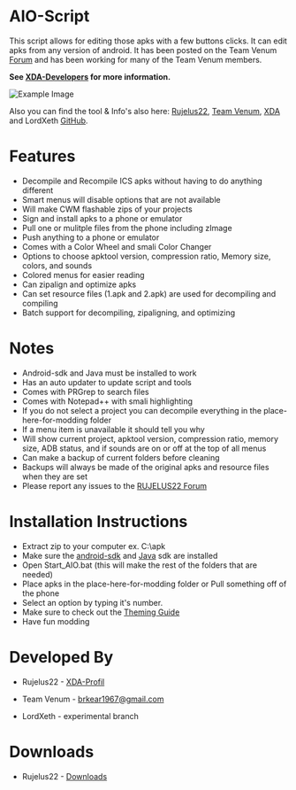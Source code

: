 AIO-Script
==========

This script allows for editing those apks with a few buttons clicks. It can edit apks from any version of android. It has been posted on the Team Venum [Forum][1]
 and has been working for many of the Team Venum members. 

**See [XDA-Developers][5] for more information.**

![Example Image][2]

Also you can find the tool & Info's also here: [Rujelus22][3],
[Team Venum][4], [XDA][5] and LordXeth [GitHub][12].




Features
========

* Decompile and Recompile ICS apks without having to do anything different
* Smart menus will disable options that are not available
* Will make CWM flashable zips of your projects
* Sign and install apks to a phone or emulator
* Pull one or mulitple files from the phone including zImage
* Push anything to a phone or emulator
* Comes with a Color Wheel and smali Color Changer
* Options to choose apktool version, compression ratio, Memory size, colors, and sounds
* Colored menus for easier reading
* Can zipalign and optimize apks
* Can set resource files (1.apk and 2.apk) are used for decompiling and compiling
* Batch support for decompiling, zipaligning, and optimizing



Notes
=====

* Android-sdk and Java must be installed to work
* Has an auto updater to update script and tools
* Comes with PRGrep to search files
* Comes with Notepad++ with smali highlighting
* If you do not select a project you can decompile everything in the place-here-for-modding folder
* If a menu item is unavailable it should tell you why
* Will show current project, apktool version, compression ratio, memory size, ADB status, and if sounds are on or off at the top of all menus
* Can make a backup of current folders before cleaning
* Backups will always be made of the original apks and resource files when they are set
* Please report any issues to the [RUJELUS22 Forum][8]


Installation Instructions
=========================

* Extract zip to your computer ex. C:\apk
* Make sure the [android-sdk][9] and [Java][10] sdk are installed
* Open Start_AIO.bat (this will make the rest of the folders that are needed)
* Place apks in the place-here-for-modding folder or Pull something off of the phone
* Select an option by typing it's number.
* Make sure to check out the [Theming Guide][11]
* Have fun modding



Developed By
============

* Rujelus22 - [XDA-Profil][6]
* Team Venum - <brkear1967@gmail.com>

* LordXeth - experimental branch



Downloads
=========

* Rujelus22 - [Downloads][7]





 [1]: http://www.teamvenum.com/forum/
 [2]: http://s1.directupload.net/images/130717/sdm6w33r.jpg
 [3]: http://www.rujelus22.com/evo/script.php
 [4]: http://www.teamvenum.com
 [5]: http://forum.xda-developers.com/showpost.php?p=33268038&postcount=1
 [6]: http://forum.xda-developers.com/member.php?u=599465
 [7]: http://downloads.teamvenum.com/downloads/Files/index.php?dir=RUJELUS22/AIO_Script/
 [8]: http://www.rujelus22.com/forum/
 [9]: http://developer.android.com/sdk/index.html
 [10]: http://www.oracle.com/technetwork/java/javase/downloads/index.html
 [11]: http://forum.xda-developers.com/showthread.php?t=916814
 [12]: https://github.com/LordXeth/AIO-Script
